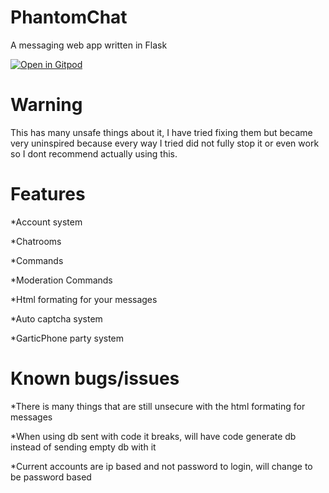 # PhantomChat
A messaging web app written in Flask

[![Open in Gitpod](https://gitpod.io/button/open-in-gitpod.svg)](https://gitpod.io/#https://github.com/MrEnder0/PhantomChat)

# Warning
This has many unsafe things about it, I have tried fixing them but became very uninspired because every way I tried did not fully stop it or even work so I dont recommend actually using this.

# Features 
*Account system

*Chatrooms

*Commands

*Moderation Commands

*Html formating for your messages

*Auto captcha system

*GarticPhone party system

# Known bugs/issues
*There is many things that are still unsecure with the html formating for messages

*When using db sent with code it breaks, will have code generate db instead of sending empty db with it

*Current accounts are ip based and not password to login, will change to be password based
